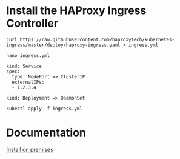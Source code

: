 # Install the HAProxy Ingress Controller
```
curl https://raw.githubusercontent.com/haproxytech/kubernetes-ingress/master/deploy/haproxy-ingress.yaml > ingress.yml
```
```
nano ingress.yml

kind: Service
spec:
  type: NodePort => ClusterIP
  externalIPs:
  - 1.2.3.4

kind: Deployment => DaemonSet
```
```
kubectl apply -f ingress.yml
```

# Documentation
[Install on premises](https://www.haproxy.com/documentation/kubernetes-ingress/community/installation/on-prem/)
